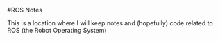 #ROS Notes

This is a location where I will keep notes and (hopefully) code related to ROS (the Robot Operating System)

